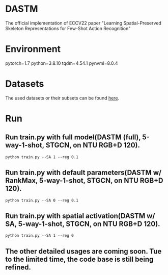 # DASTM
The official implementation of ECCV22 paper "Learning Spatial-Preserved Skeleton Representations for Few-Shot Action Recognition"

# Environment
pytorch=1.7
python=3.8.10
tqdm=4.54.1
pynvml=8.0.4

# Datasets
The used datasets or their subsets can be found [here](https://drive.google.com/drive/folders/1lowLKFjUvVQPsnJzSQTGMSNZeaWy5JnP).

# Run

## Run train.py with full model(DASTM (full), 5-way-1-shot, STGCN, on NTU RGB+D 120). 
    python train.py --SA 1 --reg 0.1

## Run train.py with default parameters(DASTM w/ RankMax, 5-way-1-shot, STGCN, on NTU RGB+D 120). 
    python train.py --SA 0 --reg 0.1

## Run train.py with spatial activation(DASTM w/ SA, 5-way-1-shot, STGCN, on NTU RGB+D 120). 
    python train.py --SA 1 --reg 0

## The other detailed usages are coming soon. Tue to the limited time, the code base is still being refined.
